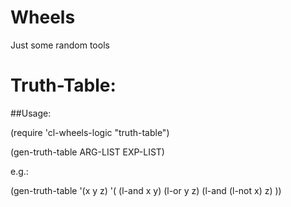 # Wheels
Just some random tools

# Truth-Table:
##Usage:

(require 'cl-wheels-logic "truth-table")

(gen-truth-table ARG-LIST EXP-LIST)

e.g.:

(gen-truth-table '(x y z) '( (l-and x y) (l-or y z) (l-and (l-not x) z) ))
